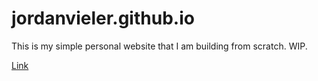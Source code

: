 # jordanvieler.github.io
This is my simple personal website that I am building from scratch. WIP.

[Link](https://jordanvieler.github.io/)
